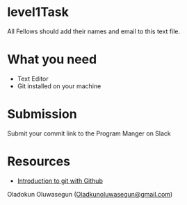 # level1Task
All Fellows should add their names and email to this text file.

# What you need
* Text Editor
* Git installed on your machine

# Submission
 Submit your commit link to the Program Manger on Slack

# Resources
* [Introduction to git with Github](https://www.youtube.com/watch?v=XPrxhmuzUyo)

Oladokun Oluwasegun
(Oladkunoluwasegun@gmail.com)
